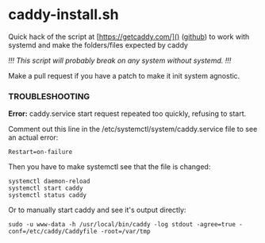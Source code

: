 # caddy-install.sh

Quick hack of the script at [https://getcaddy.com/]() ([github](https://github.com/caddyserver/getcaddy.com)) to work with systemd and make the folders/files expected by caddy

*!!! This script will probably break on any system without systemd. !!!*

Make a pull request if you have a patch to make it init system agnostic.


### TROUBLESHOOTING
**Error:** caddy.service start request repeated too quickly, refusing to start.

Comment out this line in the /etc/systemctl/system/caddy.service file to see an actual error:

`Restart=on-failure`


Then you have to make systemctl see that the file is changed:

```
systemctl daemon-reload
systemctl start caddy
systemctl status caddy
```

Or to manually start caddy and see it's output directly:

```
sudo -u www-data -h /usr/local/bin/caddy -log stdout -agree=true -conf=/etc/caddy/Caddyfile -root=/var/tmp
```

